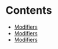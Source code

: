 

# Contents
- [Modifiers](MarketMaker.sol/abstract.Modifiers.md)
- [Modifiers](SimpleHatch.sol/abstract.Modifiers.md)
- [Modifiers](Vesting.sol/abstract.Modifiers.md)
